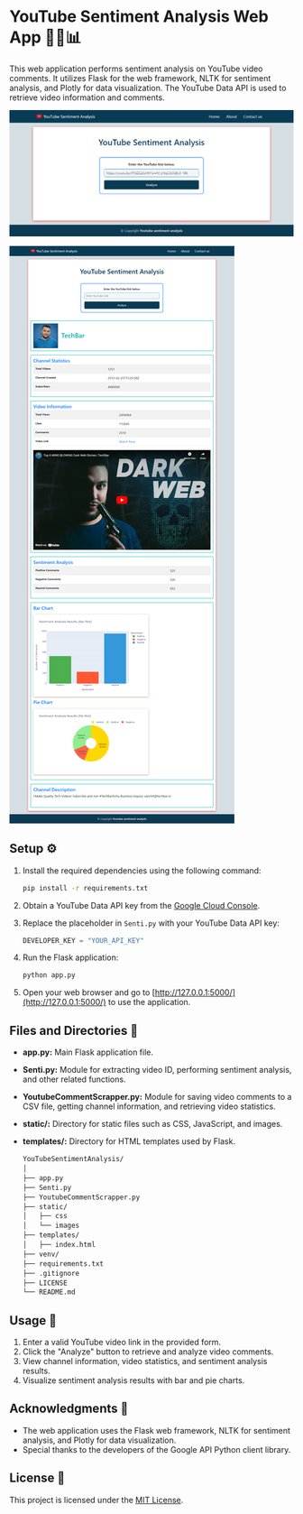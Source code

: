 # YouTube Sentiment Analysis Web App 🎥💬📊

This web application performs sentiment analysis on YouTube video comments. It utilizes Flask for the web framework, NLTK for sentiment analysis, and Plotly for data visualization. The YouTube Data API is used to retrieve video information and comments.

![Alt Text](static/images/frontend.png)

![Alt Text](static/images/f.png)

## Setup ⚙️

1. Install the required dependencies using the following command:

    ```bash
    pip install -r requirements.txt
    ```

2. Obtain a YouTube Data API key from the [Google Cloud Console](https://console.cloud.google.com/).

3. Replace the placeholder in `Senti.py` with your YouTube Data API key:

    ```python
    DEVELOPER_KEY = "YOUR_API_KEY"
    ```

4. Run the Flask application:

    ```bash
    python app.py
    ```

5. Open your web browser and go to [http://127.0.0.1:5000/](http://127.0.0.1:5000/) to use the application.

## Files and Directories 📂

- **app.py:** Main Flask application file.
- **Senti.py:** Module for extracting video ID, performing sentiment analysis, and other related functions.
- **YoutubeCommentScrapper.py:** Module for saving video comments to a CSV file, getting channel information, and retrieving video statistics.
- **static/:** Directory for static files such as CSS, JavaScript, and images.
- **templates/:** Directory for HTML templates used by Flask.

    ```bash
    YouTubeSentimentAnalysis/
    │
    ├── app.py
    ├── Senti.py
    ├── YoutubeCommentScrapper.py
    ├── static/
    │   ├── css
    │   └── images
    ├── templates/
    │   ├── index.html
    ├── venv/
    ├── requirements.txt
    ├── .gitignore
    ├── LICENSE
    └── README.md

    ```

## Usage 🚀

1. Enter a valid YouTube video link in the provided form.
2. Click the "Analyze" button to retrieve and analyze video comments.
3. View channel information, video statistics, and sentiment analysis results.
4. Visualize sentiment analysis results with bar and pie charts.

## Acknowledgments 🙌

- The web application uses the Flask web framework, NLTK for sentiment analysis, and Plotly for data visualization.
- Special thanks to the developers of the Google API Python client library.

## License 📄

This project is licensed under the [MIT License](LICENSE).

